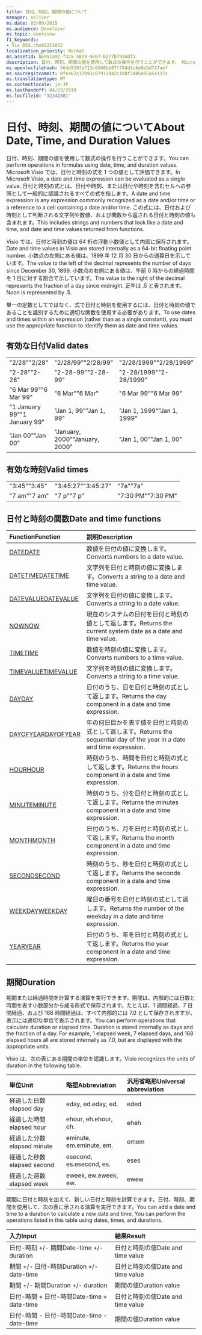 ```yaml
---
title: 日付、時刻、期間の値について
manager: soliver
ms.date: 03/09/2015
ms.audience: Developer
ms.topic: overview
f1_keywords:
- Vis_DSS.chm82251852
localization_priority: Normal
ms.assetid: b6951a92-f32a-5829-5e07-b277b7934df3
description: 日付、時刻、期間の値を使用して数式の操作を行うことができます。 Microsoft Visio では、日付と時刻の式を 1 つの値として評価できます。 日付と時刻の式とは、日付や時刻、または日付や時刻を含むセルへの参照として一般的に認識されるすべての式を指します。 この式には、日付および時刻として判断される文字列や数値、および関数から返される日付と時刻の値も含まれます。
ms.openlocfilehash: 56de919fa713c0948bb87f794d1c6e0a5d727aef
ms.sourcegitcommit: 8fe462c32b91c87911942c188f3445e85a54137c
ms.translationtype: MT
ms.contentlocale: ja-JP
ms.lasthandoff: 04/23/2019
ms.locfileid: "32341581"
---
```

# <a name="about-date-time-and-duration-values"></a><span data-ttu-id="2ab90-106">日付、時刻、期間の値について</span><span class="sxs-lookup"><span data-stu-id="2ab90-106">About Date, Time, and Duration Values</span></span>

<span data-ttu-id="2ab90-107">日付、時刻、期間の値を使用して数式の操作を行うことができます。</span><span class="sxs-lookup"><span data-stu-id="2ab90-107">You can perform operations in formulas using date, time, and duration values.</span></span> <span data-ttu-id="2ab90-108">Microsoft Visio では、日付と時刻の式を 1 つの値として評価できます。</span><span class="sxs-lookup"><span data-stu-id="2ab90-108">In Microsoft Visio, a date and time expression can be evaluated as a single value.</span></span> <span data-ttu-id="2ab90-109">日付と時刻の式とは、日付や時刻、または日付や時刻を含むセルへの参照として一般的に認識されるすべての式を指します。</span><span class="sxs-lookup"><span data-stu-id="2ab90-109">A date and time expression is any expression commonly recognized as a date and/or time or a reference to a cell containing a date and/or time.</span></span> <span data-ttu-id="2ab90-110">この式には、日付および時刻として判断される文字列や数値、および関数から返される日付と時刻の値も含まれます。</span><span class="sxs-lookup"><span data-stu-id="2ab90-110">This includes strings and numbers that look like a date and time, and date and time values returned from functions.</span></span>
  
<span data-ttu-id="2ab90-111">Visio では、日付と時刻の値は 64 桁の浮動小数値として内部に保存されます。</span><span class="sxs-lookup"><span data-stu-id="2ab90-111">Date and time values in Visio are stored internally as a 64-bit floating point number.</span></span> <span data-ttu-id="2ab90-112">小数点の左側にある値は、1899 年 12 月 30 日からの通算日を示しています。</span><span class="sxs-lookup"><span data-stu-id="2ab90-112">The value to the left of the decimal represents the number of days since December 30, 1899.</span></span> <span data-ttu-id="2ab90-113">小数点の右側にある値は、午前 0 時からの経過時間を 1 日に対する割合で示しています。</span><span class="sxs-lookup"><span data-stu-id="2ab90-113">The value to the right of the decimal represents the fraction of a day since midnight.</span></span> <span data-ttu-id="2ab90-114">正午は .5 と表されます。</span><span class="sxs-lookup"><span data-stu-id="2ab90-114">Noon is represented by .5.</span></span>
  
<span data-ttu-id="2ab90-115">単一の定数としてではなく、式で日付と時刻を使用するには、日付と時刻の値であることを識別するために適切な関数を使用する必要があります。</span><span class="sxs-lookup"><span data-stu-id="2ab90-115">To use dates and times within an expression (rather than as a single constant), you must use the appropriate function to identify them as date and time values.</span></span>
  
## <a name="valid-dates"></a><span data-ttu-id="2ab90-116">有効な日付</span><span class="sxs-lookup"><span data-stu-id="2ab90-116">Valid dates</span></span>

||||
|:-----|:-----|:-----|
| <span data-ttu-id="2ab90-117">"2/28"</span><span class="sxs-lookup"><span data-stu-id="2ab90-117">"2/28"</span></span>  <br/> | <span data-ttu-id="2ab90-118">"2/28/99"</span><span class="sxs-lookup"><span data-stu-id="2ab90-118">"2/28/99"</span></span>  <br/> | <span data-ttu-id="2ab90-119">"2/28/1999"</span><span class="sxs-lookup"><span data-stu-id="2ab90-119">"2/28/1999"</span></span>  <br/> |
| <span data-ttu-id="2ab90-120">"2-28"</span><span class="sxs-lookup"><span data-stu-id="2ab90-120">"2-28"</span></span>  <br/> | <span data-ttu-id="2ab90-121">"2-28-99"</span><span class="sxs-lookup"><span data-stu-id="2ab90-121">"2-28-99"</span></span>  <br/> | <span data-ttu-id="2ab90-122">"2-28/1999"</span><span class="sxs-lookup"><span data-stu-id="2ab90-122">"2-28/1999"</span></span>  <br/> |
| <span data-ttu-id="2ab90-123">"6 Mar 99"</span><span class="sxs-lookup"><span data-stu-id="2ab90-123">"6 Mar 99"</span></span>  <br/> | <span data-ttu-id="2ab90-124">"6 Mar"</span><span class="sxs-lookup"><span data-stu-id="2ab90-124">"6 Mar"</span></span>  <br/> | <span data-ttu-id="2ab90-125">"6 Mar 99"</span><span class="sxs-lookup"><span data-stu-id="2ab90-125">"6 Mar 99"</span></span>  <br/> |
| <span data-ttu-id="2ab90-126">"1 January 99"</span><span class="sxs-lookup"><span data-stu-id="2ab90-126">"1 January 99"</span></span>  <br/> | <span data-ttu-id="2ab90-127">"Jan 1, 99"</span><span class="sxs-lookup"><span data-stu-id="2ab90-127">"Jan 1, 99"</span></span>  <br/> | <span data-ttu-id="2ab90-128">"Jan 1, 1999"</span><span class="sxs-lookup"><span data-stu-id="2ab90-128">"Jan 1, 1999"</span></span>  <br/> |
| <span data-ttu-id="2ab90-129">"Jan 00"</span><span class="sxs-lookup"><span data-stu-id="2ab90-129">"Jan 00"</span></span>  <br/> | <span data-ttu-id="2ab90-130">"January, 2000"</span><span class="sxs-lookup"><span data-stu-id="2ab90-130">"January, 2000"</span></span>  <br/> | <span data-ttu-id="2ab90-131">"Jan 1, 00"</span><span class="sxs-lookup"><span data-stu-id="2ab90-131">"Jan 1, 00"</span></span>  <br/> |
   
## <a name="valid-times"></a><span data-ttu-id="2ab90-132">有効な時刻</span><span class="sxs-lookup"><span data-stu-id="2ab90-132">Valid times</span></span>

||||
|:-----|:-----|:-----|
| <span data-ttu-id="2ab90-133">"3:45"</span><span class="sxs-lookup"><span data-stu-id="2ab90-133">"3:45"</span></span>  <br/> | <span data-ttu-id="2ab90-134">"3:45:27"</span><span class="sxs-lookup"><span data-stu-id="2ab90-134">"3:45:27"</span></span>  <br/> | <span data-ttu-id="2ab90-135">"7a"</span><span class="sxs-lookup"><span data-stu-id="2ab90-135">"7a"</span></span>  <br/> |
| <span data-ttu-id="2ab90-136">"7 am"</span><span class="sxs-lookup"><span data-stu-id="2ab90-136">"7 am"</span></span>  <br/> | <span data-ttu-id="2ab90-137">"7 p"</span><span class="sxs-lookup"><span data-stu-id="2ab90-137">"7 p"</span></span>  <br/> | <span data-ttu-id="2ab90-138">"7:30 PM"</span><span class="sxs-lookup"><span data-stu-id="2ab90-138">"7:30 PM"</span></span>  <br/> |
   
## <a name="date-and-time-functions"></a><span data-ttu-id="2ab90-139">日付と時刻の関数</span><span class="sxs-lookup"><span data-stu-id="2ab90-139">Date and time functions</span></span>

|<span data-ttu-id="2ab90-140">**Function**</span><span class="sxs-lookup"><span data-stu-id="2ab90-140">**Function**</span></span>|<span data-ttu-id="2ab90-141">**説明**</span><span class="sxs-lookup"><span data-stu-id="2ab90-141">**Description**</span></span>|
|:-----|:-----|
|[<span data-ttu-id="2ab90-142">DATE</span><span class="sxs-lookup"><span data-stu-id="2ab90-142">DATE</span></span>](date-function-visioshapesheet.md) <br/> | <span data-ttu-id="2ab90-143">数値を日付の値に変換します。</span><span class="sxs-lookup"><span data-stu-id="2ab90-143">Converts numbers to a date value.</span></span>  <br/> |
|[<span data-ttu-id="2ab90-144">DATETIME</span><span class="sxs-lookup"><span data-stu-id="2ab90-144">DATETIME</span></span>](datetime-function.md) <br/> | <span data-ttu-id="2ab90-145">文字列を日付と時刻の値に変換します。</span><span class="sxs-lookup"><span data-stu-id="2ab90-145">Converts a string to a date and time value.</span></span>  <br/> |
|[<span data-ttu-id="2ab90-146">DATEVALUE</span><span class="sxs-lookup"><span data-stu-id="2ab90-146">DATEVALUE</span></span>](datevalue-function-visioshapesheet.md) <br/> | <span data-ttu-id="2ab90-147">文字列を日付の値に変換します。</span><span class="sxs-lookup"><span data-stu-id="2ab90-147">Converts a string to a date value.</span></span>  <br/> |
|[<span data-ttu-id="2ab90-148">NOW</span><span class="sxs-lookup"><span data-stu-id="2ab90-148">NOW</span></span>](now-function-visioshapesheet.md) <br/> | <span data-ttu-id="2ab90-149">現在のシステムの日付を日付と時刻の値として返します。</span><span class="sxs-lookup"><span data-stu-id="2ab90-149">Returns the current system date as a date and time value.</span></span>  <br/> |
|[<span data-ttu-id="2ab90-150">TIME</span><span class="sxs-lookup"><span data-stu-id="2ab90-150">TIME</span></span>](time-function-visioshapesheet.md) <br/> | <span data-ttu-id="2ab90-151">数値を時刻の値に変換します。</span><span class="sxs-lookup"><span data-stu-id="2ab90-151">Converts numbers to a time value.</span></span>  <br/> |
|[<span data-ttu-id="2ab90-152">TIMEVALUE</span><span class="sxs-lookup"><span data-stu-id="2ab90-152">TIMEVALUE</span></span>](timevalue-function-visioshapesheet.md) <br/> | <span data-ttu-id="2ab90-153">文字列を時刻の値に変換します。</span><span class="sxs-lookup"><span data-stu-id="2ab90-153">Converts a string to a time value.</span></span>  <br/> |
|[<span data-ttu-id="2ab90-154">DAY</span><span class="sxs-lookup"><span data-stu-id="2ab90-154">DAY</span></span>](day-function-visioshapesheet.md) <br/> | <span data-ttu-id="2ab90-155">日付のうち、日を日付と時刻の式として返します。</span><span class="sxs-lookup"><span data-stu-id="2ab90-155">Returns the day component in a date and time expression.</span></span>  <br/> |
|[<span data-ttu-id="2ab90-156">DAYOFYEAR</span><span class="sxs-lookup"><span data-stu-id="2ab90-156">DAYOFYEAR</span></span>](dayofyear-function.md) <br/> | <span data-ttu-id="2ab90-157">年の何日目かを表す値を日付と時刻の式として返します。</span><span class="sxs-lookup"><span data-stu-id="2ab90-157">Returns the sequential day of the year in a date and time expression.</span></span>  <br/> |
|[<span data-ttu-id="2ab90-158">HOUR</span><span class="sxs-lookup"><span data-stu-id="2ab90-158">HOUR</span></span>](hour-function-visioshapesheet.md) <br/> | <span data-ttu-id="2ab90-159">時刻のうち、時間を日付と時刻の式として返します。</span><span class="sxs-lookup"><span data-stu-id="2ab90-159">Returns the hours component in a date and time expression.</span></span>  <br/> |
|[<span data-ttu-id="2ab90-160">MINUTE</span><span class="sxs-lookup"><span data-stu-id="2ab90-160">MINUTE</span></span>](minute-function-visioshapesheet.md) <br/> | <span data-ttu-id="2ab90-161">時刻のうち、分を日付と時刻の式として返します。</span><span class="sxs-lookup"><span data-stu-id="2ab90-161">Returns the minutes component in a date and time expression.</span></span>  <br/> |
|[<span data-ttu-id="2ab90-162">MONTH</span><span class="sxs-lookup"><span data-stu-id="2ab90-162">MONTH</span></span>](month-function-visioshapesheet.md) <br/> | <span data-ttu-id="2ab90-163">日付のうち、月を日付と時刻の式として返します。</span><span class="sxs-lookup"><span data-stu-id="2ab90-163">Returns the month component in a date and time expression.</span></span>  <br/> |
|[<span data-ttu-id="2ab90-164">SECOND</span><span class="sxs-lookup"><span data-stu-id="2ab90-164">SECOND</span></span>](second-function-visioshapesheet.md) <br/> | <span data-ttu-id="2ab90-165">時刻のうち、秒を日付と時刻の式として返します。</span><span class="sxs-lookup"><span data-stu-id="2ab90-165">Returns the seconds component in a date and time expression.</span></span>  <br/> |
|[<span data-ttu-id="2ab90-166">WEEKDAY</span><span class="sxs-lookup"><span data-stu-id="2ab90-166">WEEKDAY</span></span>](weekday-function-visioshapesheet.md) <br/> | <span data-ttu-id="2ab90-167">曜日の番号を日付と時刻の式として返します。</span><span class="sxs-lookup"><span data-stu-id="2ab90-167">Returns the number of the weekday in a date and time expression.</span></span>  <br/> |
|[<span data-ttu-id="2ab90-168">YEAR</span><span class="sxs-lookup"><span data-stu-id="2ab90-168">YEAR</span></span>](year-function-visioshapesheet.md) <br/> | <span data-ttu-id="2ab90-169">日付のうち、年を日付と時刻の式として返します。</span><span class="sxs-lookup"><span data-stu-id="2ab90-169">Returns the year component in a date and time expression.</span></span>  <br/> |
   
## <a name="duration"></a><span data-ttu-id="2ab90-170">期間</span><span class="sxs-lookup"><span data-stu-id="2ab90-170">Duration</span></span>

<span data-ttu-id="2ab90-p104">期間または経過時間を計算する演算を実行できます。期間は、内部的には日数と時間を表す小数部分から成る形式で保存されます。たとえば、1 週間経過、7 日間経過、および 168 時間経過は、すべて内部的には 7.0 として保存されますが、表示には適切な単位で表示されます。</span><span class="sxs-lookup"><span data-stu-id="2ab90-p104">You can perform operations that calculate duration or elapsed time. Duration is stored internally as days and the fraction of a day. For example, 1 elapsed week, 7 elapsed days, and 168 elapsed hours all are stored internally as 7.0, but are displayed with the appropriate units.</span></span>
  
<span data-ttu-id="2ab90-174">Visio は、次の表にある期間の単位を認識します。</span><span class="sxs-lookup"><span data-stu-id="2ab90-174">Visio recognizes the units of duration in the following table.</span></span>
  
|<span data-ttu-id="2ab90-175">**単位**</span><span class="sxs-lookup"><span data-stu-id="2ab90-175">**Unit**</span></span>|<span data-ttu-id="2ab90-176">**略語**</span><span class="sxs-lookup"><span data-stu-id="2ab90-176">**Abbreviation**</span></span>|<span data-ttu-id="2ab90-177">**汎用省略形**</span><span class="sxs-lookup"><span data-stu-id="2ab90-177">**Universal abbreviation**</span></span>|
|:-----|:-----|:-----|
| <span data-ttu-id="2ab90-178">経過した日数</span><span class="sxs-lookup"><span data-stu-id="2ab90-178">elapsed day</span></span>  <br/> | <span data-ttu-id="2ab90-179">eday, ed.</span><span class="sxs-lookup"><span data-stu-id="2ab90-179">eday, ed.</span></span>  <br/> | <span data-ttu-id="2ab90-180">ed</span><span class="sxs-lookup"><span data-stu-id="2ab90-180">ed</span></span>  <br/> |
| <span data-ttu-id="2ab90-181">経過した時間</span><span class="sxs-lookup"><span data-stu-id="2ab90-181">elapsed hour</span></span>  <br/> | <span data-ttu-id="2ab90-182">ehour, eh.</span><span class="sxs-lookup"><span data-stu-id="2ab90-182">ehour, eh.</span></span>  <br/> | <span data-ttu-id="2ab90-183">eh</span><span class="sxs-lookup"><span data-stu-id="2ab90-183">eh</span></span>  <br/> |
| <span data-ttu-id="2ab90-184">経過した分数</span><span class="sxs-lookup"><span data-stu-id="2ab90-184">elapsed minute</span></span>  <br/> | <span data-ttu-id="2ab90-185">eminute, em.</span><span class="sxs-lookup"><span data-stu-id="2ab90-185">eminute, em.</span></span>  <br/> | <span data-ttu-id="2ab90-186">em</span><span class="sxs-lookup"><span data-stu-id="2ab90-186">em</span></span>  <br/> |
| <span data-ttu-id="2ab90-187">経過した秒数</span><span class="sxs-lookup"><span data-stu-id="2ab90-187">elapsed second</span></span>  <br/> | <span data-ttu-id="2ab90-188">esecond, es.</span><span class="sxs-lookup"><span data-stu-id="2ab90-188">esecond, es.</span></span>  <br/> | <span data-ttu-id="2ab90-189">es</span><span class="sxs-lookup"><span data-stu-id="2ab90-189">es</span></span>  <br/> |
| <span data-ttu-id="2ab90-190">経過した週数</span><span class="sxs-lookup"><span data-stu-id="2ab90-190">elapsed week</span></span>  <br/> | <span data-ttu-id="2ab90-191">eweek, ew.</span><span class="sxs-lookup"><span data-stu-id="2ab90-191">eweek, ew.</span></span>  <br/> | <span data-ttu-id="2ab90-192">ew</span><span class="sxs-lookup"><span data-stu-id="2ab90-192">ew</span></span>  <br/> |
   
<span data-ttu-id="2ab90-p105">期間に日付と時刻を加えて、新しい日付と時刻を計算できます。日付、時刻、期間を使用して、次の表に示される演算を実行できます。</span><span class="sxs-lookup"><span data-stu-id="2ab90-p105">You can add a date and time to a duration to calculate a new date and time. You can perform the operations listed in this table using dates, times, and durations.</span></span>
  
|<span data-ttu-id="2ab90-195">**入力**</span><span class="sxs-lookup"><span data-stu-id="2ab90-195">**Input**</span></span>|<span data-ttu-id="2ab90-196">**結果**</span><span class="sxs-lookup"><span data-stu-id="2ab90-196">**Result**</span></span>|
|:-----|:-----|
| <span data-ttu-id="2ab90-197">日付-時刻 +/- 期間</span><span class="sxs-lookup"><span data-stu-id="2ab90-197">Date-time +/- duration</span></span>  <br/> | <span data-ttu-id="2ab90-198">日付と時刻の値</span><span class="sxs-lookup"><span data-stu-id="2ab90-198">Date and time value</span></span>  <br/> |
| <span data-ttu-id="2ab90-199">期間 +/- 日付-時刻</span><span class="sxs-lookup"><span data-stu-id="2ab90-199">Duration +/- date-time</span></span>  <br/> | <span data-ttu-id="2ab90-200">日付と時刻の値</span><span class="sxs-lookup"><span data-stu-id="2ab90-200">Date and time value</span></span>  <br/> |
| <span data-ttu-id="2ab90-201">期間 +/- 期間</span><span class="sxs-lookup"><span data-stu-id="2ab90-201">Duration +/- duration</span></span>  <br/> | <span data-ttu-id="2ab90-202">期間の値</span><span class="sxs-lookup"><span data-stu-id="2ab90-202">Duration value</span></span>  <br/> |
| <span data-ttu-id="2ab90-203">日付-時間 + 日付-時間</span><span class="sxs-lookup"><span data-stu-id="2ab90-203">Date-time + date-time</span></span>  <br/> | <span data-ttu-id="2ab90-204">日付と時刻の値</span><span class="sxs-lookup"><span data-stu-id="2ab90-204">Date and time value</span></span>  <br/> |
| <span data-ttu-id="2ab90-205">日付-時間 - 日付-時間</span><span class="sxs-lookup"><span data-stu-id="2ab90-205">Date-time - date-time</span></span>  <br/> | <span data-ttu-id="2ab90-206">期間の値</span><span class="sxs-lookup"><span data-stu-id="2ab90-206">Duration value</span></span>  <br/> |
   

